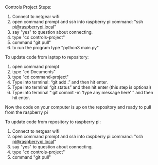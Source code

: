 Controls Project
Steps:
1. Connect to netgear wifi
2. open command prompt and ssh into raspberry pi
    command: "ssh pi@raspberrypi.local"
3. say "yes" to question about connecting.
4. type "cd controls-project"
5. command "git pull"
6. to run the program type "python3 main.py"

To update code from laptop to repository:
1. open command prompt 
2. type "cd Documents"
3. type "cd command-project"
4. Type into terminal: “git add .” and then hit enter.
5. Type into terminal “git status” and then hit enter (this step is optional)
6. Type into terminal “ git commit -m 'type any message here' ” and then hit enter.

Now the code on your computer is up on the repository and ready to pull from the raspberry pi

To update code from repository to raspberry pi:
1. Connect to netgear wifi
2. open command prompt and ssh into raspberry pi
    command: "ssh pi@raspberrypi.local"
3. say "yes" to question about connecting.
4. type "cd controls-project"
5. command "git pull"